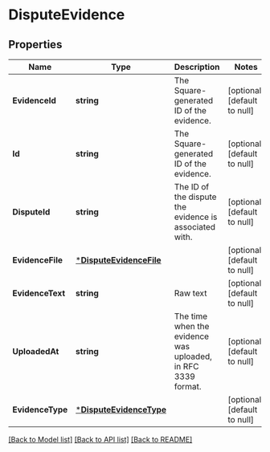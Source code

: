 # DisputeEvidence

## Properties
Name | Type | Description | Notes
------------ | ------------- | ------------- | -------------
**EvidenceId** | **string** | The Square-generated ID of the evidence. | [optional] [default to null]
**Id** | **string** | The Square-generated ID of the evidence. | [optional] [default to null]
**DisputeId** | **string** | The ID of the dispute the evidence is associated with. | [optional] [default to null]
**EvidenceFile** | [***DisputeEvidenceFile**](DisputeEvidenceFile.md) |  | [optional] [default to null]
**EvidenceText** | **string** | Raw text | [optional] [default to null]
**UploadedAt** | **string** | The time when the evidence was uploaded, in RFC 3339 format. | [optional] [default to null]
**EvidenceType** | [***DisputeEvidenceType**](DisputeEvidenceType.md) |  | [optional] [default to null]

[[Back to Model list]](../README.md#documentation-for-models) [[Back to API list]](../README.md#documentation-for-api-endpoints) [[Back to README]](../README.md)

